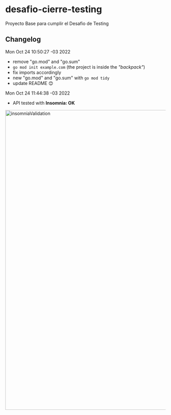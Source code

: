 # desafio-cierre-testing

Proyecto Base para cumplir el Desafio de Testing

## Changelog

Mon Oct 24 10:50:27 -03 2022
- remove "go.mod" and "go.sum"
- `go mod init example.com` (the project is inside the _"backpack"_)
- fix imports accordingly
- new "go.mod" and "go.sum" with `go mod tidy`
- update README :blush:

Mon Oct 24 11:44:38 -03 2022
- API tested with __Insomnia: OK__
<img width="943" alt="insomniaValidation" src="https://user-images.githubusercontent.com/114087997/197555382-5d748a73-fbdd-48fe-acd6-cee33f7de0c6.png">
